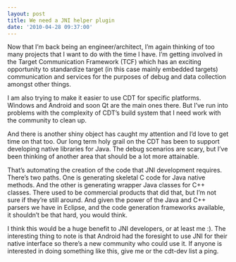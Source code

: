 ```yaml
---
layout: post
title: We need a JNI helper plugin
date: '2010-04-28 09:37:00'
---
```



Now that I’m back being an engineer/architect, I’m again thinking of too many projects that I want to do with the time I have. I’m getting involved in the Target Communication Framework (TCF) which has an exciting opportunity to standardize target (in this case mainly embedded targets) communication and services for the purposes of debug and data collection amongst other things.

I am also trying to make it easier to use CDT for specific platforms. Windows and Android and soon Qt are the main ones there. But I’ve run into problems with the complexity of CDT’s build system that I need work with the community to clean up.

And there is another shiny object has caught my attention and I’d love to get time on that too. Our long term holy grail on the CDT has been to support developing native libraries for Java. The debug scenarios are scary, but I’ve been thinking of another area that should be a lot more attainable.

That’s automating the creation of the code that JNI development requires. There’s two paths. One is generating skeletal C code for Java native methods. And the other is generating wrapper Java classes for C++ classes. There used to be commercial products that did that, but I’m not sure if they’re still around. And given the power of the Java and C++ parsers we have in Eclipse, and the code generation frameworks available, it shouldn’t be that hard, you would think.

I think this would be a huge benefit to JNI developers, or at least me :). The interesting thing to note is that Android had the foresight to use JNI for their native interface so there’s a new community who could use it. If anyone is interested in doing something like this, give me or the cdt-dev list a ping.



